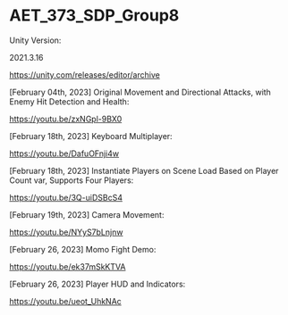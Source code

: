 # AET_373_SDP_Group8
Unity Version:

2021.3.16

https://unity.com/releases/editor/archive

[February 04th, 2023]
Original Movement and Directional Attacks, with Enemy Hit Detection and Health:

https://youtu.be/zxNGpl-9BX0

[February 18th, 2023]
Keyboard Multiplayer:

https://youtu.be/DafuOFnji4w

[February 18th, 2023]
Instantiate Players on Scene Load Based on Player Count var, Supports Four Players:

https://youtu.be/3Q-uiDSBcS4


[February 19th, 2023]
Camera Movement:

https://youtu.be/NYyS7bLnjnw

[February 26, 2023]
Momo Fight Demo:

https://youtu.be/ek37mSkKTVA

[February 26, 2023]
Player HUD and Indicators:

https://youtu.be/ueot_UhkNAc
